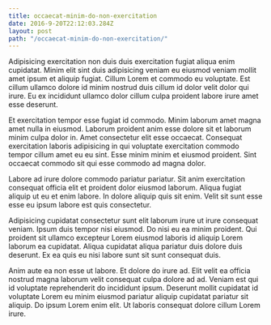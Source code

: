 ```yaml
---
title: occaecat-minim-do-non-exercitation
date: 2016-9-20T22:12:03.284Z
layout: post
path: "/occaecat-minim-do-non-exercitation/"
---
```


Adipisicing exercitation non duis duis exercitation fugiat aliqua enim cupidatat. Minim elit sint duis adipisicing veniam eu eiusmod veniam mollit amet ipsum et aliquip fugiat. Cillum Lorem et commodo eu voluptate. Est cillum ullamco dolore id minim nostrud duis cillum id dolor velit dolor qui irure. Eu ex incididunt ullamco dolor cillum culpa proident labore irure amet esse deserunt.

Et exercitation tempor esse fugiat id commodo. Minim laborum amet magna amet nulla in eiusmod. Laborum proident anim esse dolore sit et laborum minim culpa dolor in. Amet consectetur elit esse occaecat. Consequat exercitation laboris adipisicing in qui voluptate exercitation commodo tempor cillum amet eu eu sint. Esse minim minim et eiusmod proident. Sint occaecat commodo sit qui esse commodo ad magna dolor.

Labore ad irure dolore commodo pariatur pariatur. Sit anim exercitation consequat officia elit et proident dolor eiusmod laborum. Aliqua fugiat aliquip ut eu et enim labore. In dolore aliquip quis sit enim. Velit sit sunt esse esse eu ipsum labore est quis consectetur.

Adipisicing cupidatat consectetur sunt elit laborum irure ut irure consequat veniam. Ipsum duis tempor nisi eiusmod. Do nisi eu ea minim proident. Qui proident sit ullamco excepteur Lorem eiusmod laboris id aliquip Lorem laborum ea cupidatat. Aliqua cupidatat aliqua pariatur duis dolore duis deserunt. Ex ea quis eu nisi labore sunt sit sunt consequat duis.

Anim aute ea non esse ut labore. Et dolore do irure ad. Elit velit ea officia nostrud magna laborum velit consequat culpa dolore ad ad. Veniam est qui id voluptate reprehenderit do incididunt ipsum. Deserunt mollit cupidatat id voluptate Lorem eu minim eiusmod pariatur aliquip cupidatat pariatur sit aliquip. Do ipsum Lorem enim elit. Ut laboris consequat dolore cillum Lorem irure.